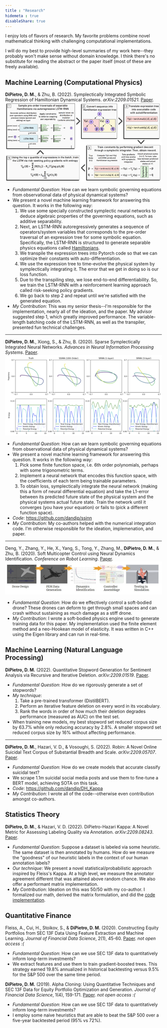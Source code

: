 ```yaml
---
title : "Research"
hidemeta : true
disableShare: true
---
```


I enjoy lots of flavors of research. My favorite problems combine novel mathematical
thinking with challenging computational implementations.

I will do my best to provide high-level summaries of my work here--they probably won't
make sense without domain knowledge. I think there's no substitute for reading
the abstract or the paper itself (most of these are freely available).

## Machine Learning (Computational Physics)

**DiPietro, D. M.**, & Zhu, B. (2022). Symplectically Integrated Symbolic Regression of Hamiltonian
Dynamical Systems. *arXiv:2209.01521*. [Paper](https://arxiv.org/pdf/2209.01521.pdf).
![alt text](/SISR.PNG)
* *Fundamental Question*: How can we learn symbolic governing equations from observational data of physical dynamical systems?
* We present a novel machine learning framework for answering this question. It works
  in the following way:
    1. We use some specially constructed symplectic neural networks to deduce algebraic
      properties of the governing equations, such as additive separability.
    2. Next, an LSTM-RNN autoregressively generates a sequence of operators/system variables that
      corresponds to the pre-order traversal of an expression tree for some symbolic equation. Specifically,
      the LSTM-RNN is structured to generate separable physics equations called [Hamiltonians](https://en.wikipedia.org/wiki/Hamiltonian_mechanics).
    3. We transpile the expression trees into Pytorch code so that we can optimize their constants with auto-differentiation.
    4. We use the expression tree to time-evolve the physical system by symplectically integrating it. The error
      that we get in doing so is our loss function.
    5. Due to the transpiling step, we lose end-to-end differentiability. So, we train the LSTM-RNN with a     reinforcement learning approach called risk-seeking policy gradients.
    6. We go back to step 2 and repeat until we're satisfied with the generated equation.
* *My Contribution*: This was my senior thesis--I'm responsible for the implementation, nearly all of the ideation, and the paper. My advisor suggested step 1, which greatly improved performance. The variable-length batching code of the LSTM-RNN, as well as the transpiler, presented fun technical
challenges.

---

**DiPietro, D. M.**, Xiong, S., & Zhu, B. (2020). Sparse Symplectically Integrated Neural Networks.
*Advances in Neural Information Processing Systems*. [Paper](https://proceedings.neurips.cc/paper/2020/file/439fca360bc99c315c5882c4432ae7a4-Paper.pdf).
![alt text](/SSINN.PNG)
* *Fundamental Question*: How can we learn symbolic governing equations from observational data of physical dynamical systems?
* We present a novel machine learning framework for answering this question. It works
  in the following way:
    1. Pick some finite function space, i.e. 6th order polynomials, perhaps with some trigonometric terms.
    2. Implement a neural network that encodes this function space, with the coefficients of each term
    being trainable parameters.
    3. To obtain loss, symplectically integrate the neural network (making this a form of neural differential equation) and take the L1-error between its predicted
    future state of the physical system and the physical systems actual future state. Train the network until
    it converges (you have your equation) or fails to (pick a different function space).
* *Code*: https://github.com/dandip/ssinn
* *My Contribution*: My co-authors helped with the numerical integration code. I'm otherwise responsible for the ideation, implemenation, and paper.
---

Deng, Y., Zhang, Y., He, X., Yang, S., Tong, Y., Zhang, M., **DiPietro, D. M.**, & Zhu, B. (2020).
Soft Multicopter Control using Neural Dynamics Identification. *Conference on Robot Learning*.
[Paper](https://proceedings.mlr.press/v155/deng21a.html).
![alt text](/drone.PNG)
* *Fundamental Question*: How do we effectively control a soft-bodied drone? These drones can deform
to get through small spaces and can crash without sustaining as much damage as a stiff drone.
* *My Contribution*: I wrote a soft-bodied physics engine used to generate training data for this paper.
  My implementation used the finite element method and a neo-Hookean model of elasticity. It was written in C++ using the Eigen library and can run in real-time.

## Machine Learning (Natural Language Processing)

**DiPietro, D. M.** (2022). Quantitative Stopword Generation for Sentiment Analysis via Recursive
and Iterative Deletion. *arXiv:2209.01519*. [Paper](https://arxiv.org/pdf/2209.01519.pdf).
* *Fundamental Question*: How do we rigorously generate a set of stopwords?
* *My technique*:
  1. Take a pre-trained transformer (DistilBERT).
  2. Perform an iterative feature deletion on every word in its vocabulary.
  3. Rank the words in order of how much their deletion degrades performance (measured as AUC) on the test set.
* When training new models, my best stopword set reduced corpus size by 63.7% while only reducing
accuracy by 2.8%. A smaller stopword set reduced corpus size by 16% without affecting performance.
---

**DiPietro, D. M.**, Hazari, V. D., & Vosoughi, S. (2022). Robin: A Novel Online Suicidal Text Corpus
of Substantial Breadth and Scale. *arXiv:2209.05707*. [Paper](https://arxiv.org/pdf/2209.05707.pdf).
* *Fundamental Question*: How do we create models that accurate classify suicidal text?
* We scrape 1.1m suicidal social media posts and use them to fine-tune a BERT model, achieving SOTA
  on this task.
* *Code*: https://github.com/dandip/DH_Kappa
* *My Contribution*: I wrote all of the code--otherwise even contribution amongst co-authors.

## Statistics Theory

**DiPietro, D. M.**, & Hazari, V. D. (2022). DiPietro-Hazari Kappa: A Novel Metric for Assessing
Labeling Quality via Annotation. *arXiv:2209.08243*. [Paper](https://arxiv.org/pdf/2209.08243.pdf).
* *Fundamental Question*: Suppose a dataset is labeled via some heuristic. The same dataset is then
annotated by humans. How do we measure the "goodness" of our heuristic labels in the context of our
human annotation labels?
* *Our technique*: We present a novel statistical/probabilistic approach inspired by Fleiss's Kappa. At a high level, we measure the annotator agreement different that was attained above random chance. We also offer a performant matrix implementation.
* *My Contribution*: Ideation on this was 50/50 with my co-author. I formalized our math, derived the matrix formulation, and did the [code implementation](https://github.com/dandip/DH_Kappa).

## Quantitative Finance

Fleiss, A., Cui, H., Stoikov, S., & **DiPietro, D. M.** (2020). Constructing Equity Portfolios from SEC
13F Data Using Feature Extraction and Machine Learning. *Journal of Financial Data Science*, 2(1),
45-60. [Paper](https://jfds.pm-research.com/content/early/2019/12/10/jfds.2019.1.022). *not open access :(*
* *Fundamental Question*: How can we use SEC 13F data to quantitatively inform long-term investments?
* We extract features and use them to train gradient-boosted trees. This strategy earned 19.8% annualized in historical backtesting versus 9.5% for the S&P 500 over the same time period.

**DiPietro, D. M.** (2019). Alpha Cloning: Using Quantitative Techniques and SEC 13F Data for
Equity Portfolio Optimization and Generation. *Journal of Financial Data Science*, 1(4), 159-171.
    [Paper](https://jfds.pm-research.com/content/1/4/159.short). *not open access :(*
* *Fundamental Question*: How can we use SEC 13F data to quantitatively inform long-term investments?
* I employ some naive heuristics that are able to beat the S&P 500 over a five-year backtested period (95% vs 72%).
